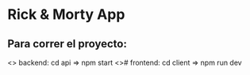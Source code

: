 # Rick & Morty App

<h2>Para correr el proyecto:</h2>
<> backend: cd api => npm start</>
<># frontend: cd client => npm run dev</>
